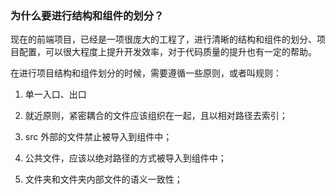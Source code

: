 ### 为什么要进行结构和组件的划分？

现在的前端项目，已经是一项很庞大的工程了，进行清晰的结构和组件的划分、项目配置，可以很大程度上提升开发效率，对于代码质量的提升也有一定的帮助。

在进行项目结构和组件划分的时候，需要遵循一些原则，或者叫规则：

1. 单一入口、出口

2. 就近原则，紧密耦合的文件应该组织在一起，且以相对路径去索引；

3. src 外部的文件禁止被导入到组件中；

4. 公共文件，应该以绝对路径的方式被导入到组件中；

5. 文件夹和文件夹内部文件的语义一致性；
